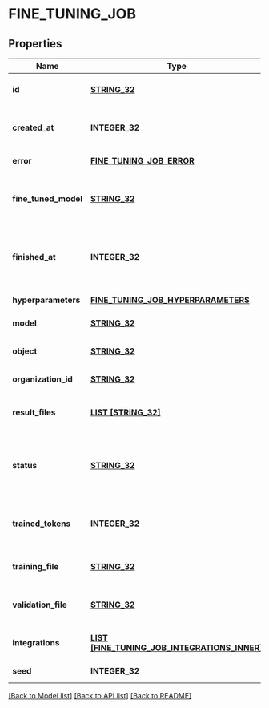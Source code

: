 # FINE_TUNING_JOB

## Properties
Name | Type | Description | Notes
------------ | ------------- | ------------- | -------------
**id** | [**STRING_32**](STRING_32.md) | The object identifier, which can be referenced in the API endpoints. | [default to null]
**created_at** | **INTEGER_32** | The Unix timestamp (in seconds) for when the fine-tuning job was created. | [default to null]
**error** | [**FINE_TUNING_JOB_ERROR**](FineTuningJob_error.md) |  | [default to null]
**fine_tuned_model** | [**STRING_32**](STRING_32.md) | The name of the fine-tuned model that is being created. The value will be null if the fine-tuning job is still running. | [default to null]
**finished_at** | **INTEGER_32** | The Unix timestamp (in seconds) for when the fine-tuning job was finished. The value will be null if the fine-tuning job is still running. | [default to null]
**hyperparameters** | [**FINE_TUNING_JOB_HYPERPARAMETERS**](FineTuningJob_hyperparameters.md) |  | [default to null]
**model** | [**STRING_32**](STRING_32.md) | The base model that is being fine-tuned. | [default to null]
**object** | [**STRING_32**](STRING_32.md) | The object type, which is always \&quot;fine_tuning.job\&quot;. | [default to null]
**organization_id** | [**STRING_32**](STRING_32.md) | The organization that owns the fine-tuning job. | [default to null]
**result_files** | [**LIST [STRING_32]**](STRING_32.md) | The compiled results file ID(s) for the fine-tuning job. You can retrieve the results with the [Files API](/docs/api-reference/files/retrieve-contents). | [default to null]
**status** | [**STRING_32**](STRING_32.md) | The current status of the fine-tuning job, which can be either &#x60;validating_files&#x60;, &#x60;queued&#x60;, &#x60;running&#x60;, &#x60;succeeded&#x60;, &#x60;failed&#x60;, or &#x60;cancelled&#x60;. | [default to null]
**trained_tokens** | **INTEGER_32** | The total number of billable tokens processed by this fine-tuning job. The value will be null if the fine-tuning job is still running. | [default to null]
**training_file** | [**STRING_32**](STRING_32.md) | The file ID used for training. You can retrieve the training data with the [Files API](/docs/api-reference/files/retrieve-contents). | [default to null]
**validation_file** | [**STRING_32**](STRING_32.md) | The file ID used for validation. You can retrieve the validation results with the [Files API](/docs/api-reference/files/retrieve-contents). | [default to null]
**integrations** | [**LIST [FINE_TUNING_JOB_INTEGRATIONS_INNER]**](FineTuningJob_integrations_inner.md) | A list of integrations to enable for this fine-tuning job. | [optional] [default to null]
**seed** | **INTEGER_32** | The seed used for the fine-tuning job. | [default to null]

[[Back to Model list]](../README.md#documentation-for-models) [[Back to API list]](../README.md#documentation-for-api-endpoints) [[Back to README]](../README.md)


